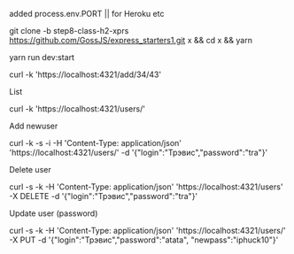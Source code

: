 added process.env.PORT || for Heroku etc


git clone -b step8-class-h2-xprs https://github.com/GossJS/express_starters1.git x && cd x && yarn

yarn run dev:start

curl -k 'https://localhost:4321/add/34/43'


List

curl -k 'https://localhost:4321/users/'

Add newuser

curl -k -s -i -H 'Content-Type: application/json' 'https://localhost:4321/users/' -d '{"login":"Трэвис","password":"tra"}'

Delete user

curl -s -k  -H 'Content-Type: application/json' 'https://localhost:4321/users' -X DELETE -d '{"login":"Трэвис","password":"tra"}'


Update user (password)

curl -s -k -H 'Content-Type: application/json' 'https://localhost:4321/users/' -X PUT -d '{"login":"Трэвис","password":"atata", "newpass":"iphuck10"}'
